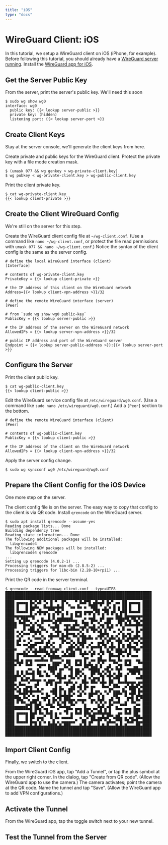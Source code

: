 ```yaml
---
title: "iOS"
type: "docs"
---
```


# WireGuard Client: iOS

In this tutorial, we setup a WireGuard client on iOS (iPhone, for example).
Before following this tutorial, you should already have a [WireGuard server running](/server).
Install the [WireGuard app for iOS](https://apps.apple.com/us/app/wireguard/id1441195209).

## Get the Server Public Key

From the server, print the server's public key.
We'll need this soon
```text
$ sudo wg show wg0
interface: wg0
  public key: {{< lookup server-public >}}
  private key: (hidden)
  listening port: {{< lookup server-port >}}
```

## Create Client Keys

Stay at the server console, we'll generate the client keys from here.

Create private and public keys for the WireGuard client.
Protect the private key with a file mode creation mask.
```text
$ (umask 077 && wg genkey > wg-private-client.key)
$ wg pubkey < wg-private-client.key > wg-public-client.key
```

Print the client private key.
```text
$ cat wg-private-client.key
{{< lookup client-private >}}
```

## Create the Client WireGuard Config

We're still on the server for this step.

Create the WireGuard client config file at `~/wg-client.conf`.
(Use a command like `nano ~/wg-client.conf`,
or protect the file read permissions with `umask 077 && nano ~/wg-client.conf`.)
Notice the syntax of the client config is the same as the server config.
```text
# define the local WireGuard interface (client)
[Interface]

# contents of wg-private-client.key
PrivateKey = {{< lookup client-private >}}

# the IP address of this client on the WireGuard network
Address={{< lookup client-vpn-address >}}/32

# define the remote WireGuard interface (server)
[Peer]

# from `sudo wg show wg0 public-key`
PublicKey = {{< lookup server-public >}}

# the IP address of the server on the WireGuard network 
AllowedIPs = {{< lookup server-vpn-address >}}/32

# public IP address and port of the WireGuard server
Endpoint = {{< lookup server-public-address >}}:{{< lookup server-port >}}
```

## Configure the Server

Print the client public key.
```text
$ cat wg-public-client.key
{{< lookup client-public >}}
```

Edit the WireGuard service config file at `/etc/wireguard/wg0.conf`.
(Use a command like `sudo nano /etc/wireguard/wg0.conf`.)
Add a `[Peer]` section to the bottom.
```text
# define the remote WireGuard interface (client)
[Peer]

# contents of wg-public-client.key
PublicKey = {{< lookup client-public >}}

# the IP address of the client on the WireGuard network
AllowedIPs = {{< lookup client-vpn-address >}}/32
```

Apply the server config change.
```text
$ sudo wg syncconf wg0 /etc/wireguard/wg0.conf
```

## Prepare the Client Config for the iOS Device

One more step on the server.

The client config file is on the server.
The easy way to copy that config to the client is via QR code.
Install `qrencode` on the WireGuard server.
```text
$ sudo apt install qrencode --assume-yes
Reading package lists... Done
Building dependency tree
Reading state information... Done
The following additional packages will be installed:
  libqrencode4
The following NEW packages will be installed:
  libqrencode4 qrencode
...
Setting up qrencode (4.0.2-1) ...
Processing triggers for man-db (2.8.5-2) ...
Processing triggers for libc-bin (2.28-10+rpi1) ...
```

Print the QR code in the server terminal.
```text
$ qrencode --read-from=wg-client.conf --type=UTF8
█████████████████████████████████████████████████████████████████
█████████████████████████████████████████████████████████████████
████ ▄▄▄▄▄ █▄▀▄█ ▀▄ █ ▀  █▀▄   ▀ █▄█▀█ ▄█▄▄█ █▄▀ ▄▄ ██ ▄▄▄▄▄ ████
████ █   █ █▄█▄  █▄▄█▄▄█▄█  ▀▄▄ █▄ ▄ ▀███ ▀ ▄▀▄ █ ▄ ██ █   █ ████
████ █▄▄▄█ █▀ ▄█▄▄▄▀▀▀▄█▄▀ ▄   ▄▄▄ ▄▄▄▄▀██ ▀██ ▄█ ▀▄██ █▄▄▄█ ████
████▄▄▄▄▄▄▄█▄▀ ▀ ▀ █ █ ▀ █ ▀ █ █▄█ ▀ ▀ █ ▀ █ ▀ ▀ █▄█ █▄▄▄▄▄▄▄████
████ ▀▄▀██▄ ▀ ▄ █▄▄█▄▀▄███████▄▄  ▄▀ ▀██▄ █▀ ██▀ ▀███▀█▄▀█▄▀▄████
█████ ▀▀█▄▄▀▄▀▄▄▀  ▄ ▀█▄▀ ▄▄▄ ▄█▄ ▀██ ▀▄ ▀▄▄▀█▀▄ ▄▀█ █▄█▄▄██▄████
████▀   █ ▄██ ▄▀█▄  ▀█▀█  ▄█▄██▄▄▀█▀▄▀██▄▀▄▀▄▀█▀  ▄ █ ▄▄  █ ▄████
████ ▀▄▀▄▄▄▀▀█▀█  ▀ ▄ ▀█▀▄ █▄▄▄ ▄▀▄ ▀  ▀ ▀█▄█▄  ▀ ▄▀▄ ▄▄▀ █▀ ████
████ ▀▄▀  ▄ ▀▄▄▄▀▄ ▀█▀▀▀▄█▀█▄ ▀▀▄▀██▄█▄ ▄▀█▀▄▀▄█▄▀▄ █▀▄█▄██▀▄████
████ █▀ ▀ ▄▀ ▄▄▄█ ▄█ ▄   █▀▄▄▀▄ █▄██  ▄  ▄▄█ █▀▄ ▀██ ▀▀▄▀▄▄▀▄████
████ ▀▀ ▀▀▄██▀ ▄ ▄█▄▀▄  █   ▄█▄▀▄▀█ ▄▀▄▄▄█▄▀█ ▄█▄ █ █ ██▄▄▀ ▄████
████▀   ▄▀▄▀▄█▄███▄ █▄█▀ ▄ █▀█▄▀▀█ ▄ ▄▀▄  █▄ █▄▀ ███▄█ █ ▀█▀ ████
████ █▀▀██▄▄▄█▄▄ ▄▀█▄█▄▄ ▄█▄███  ▀█▀▀ █▀ ▀▄▀  ██▄▄█▀▄ █▀▄▄▄  ████
████▄█ ▄ ▄▄▄ ▄▄▄█▄▄ █▀▀▀▀▄ ▄▄  ▄▄▄ █▀ ▄▄ ██▄▄ █▄▄ █▄ ▄▄▄  ▄▄ ████
████▄▀█▀ █▄█  ▄▄▄▄ ▄ ███▀ ▄▀█  █▄█ █▄█▄ ▄▀▄▀  ▄ ▀▀▄▄ █▄█   ▀▀████
████      ▄▄  ▄▀   ████ ▄▄▀▀▄█ ▄▄ ▄▀▀▄███▄▀ ▄█▀▄ █▄█  ▄▄▄██▄▄████
████ █ █ █▄▄█ ██ ▀▄ ▀█ ▄█    █ ██▀▄   ██▀█▄▀▄▀█ ▄ █▄  ▄▀██▀█ ████
█████▀▀▄▀▄▄ █  ▀▀ ▀▀  ▀██▄█ ▀█▄▀▄▀ █ ▄▀▄▄▄▀█ ▀█▀▄██▀ █    ▄▄█████
████▀ ▄▀▀▀▄▀▀▀█▀ ▀▄██▀▄▄█ ▄▄█▄ ▄  ██▄ ██▄▀▄█▄ ██  █▄▄█▄▄▄▄ ▄▄████
████▀▄▀▀▀▄▄▄ █▀   ▀ ▀ █ ▄  ▀ ▄█ ▄█ █▄ ▄▄   █▄▄▀ ██▄  ▄▀▄█▄█▀▄████
████▀▄█ ██▄█▄▄█▄▀   ▄██ █▀▄ ██▀ ▄▀▄▀  █ ▄▄  ▄ █▀▄▄▄ █▄ ▀██ █▄████
████▄▄▀▀█▀▄▀▄ ▄ ▀ █▄ ▀█ █▄█▄█▄▀ ▄█ ▀ ██▀▀▄▀▄ ▀  ██▀▀ █ ▀█▀▄█▄████
████▀██▄▀▀▄ ▄▄█ ▀█▀▄ █▄▀█ ███▄▄ ▄▄▄▄ ▀▄▄ █▄█  ▄█ ▀█   █▀█ █▄▀████
████ ▀ ▀▀▄▄█▀█▄█  ▄█▄▀ █▄▀█ ▀█▄▀  ▀▄  ▀ ▀▄▀▄▀ █▄▀▀▀▄▄█  ▀▀▄▄ ████
██████████▄█ ██▄▀▄▄ ▀▀ ▄▀▀▀██▄ ▄▄▄ █▄▄ ▄▄▀█▀▄▀█  █▄▄ ▄▄▄ █▄▄ ████
████ ▄▄▄▄▄ █▄█ █▄ █▄█ ▄ ▄ ▀█ ▄ █▄█ ██▄▀▄▄██▄█▄█   ▄▄ █▄█ ██▀ ████
████ █   █ ██ ▄▄▄▀  █ █▄ ▄▄▄▄█   ▄ ▀▄▀██ ▄▄█▄█▀▀▄██▄ ▄ ▄▄▀██▄████
████ █▄▄▄█ █▄▄▀▄▀▄ ▄ █ ▄ ▄▄▄▄▄▄▀  ██ ▄█▀▀█▀ ▀▄█▄▄▀▀█ ▀█▄█▀█▄▄████
████▄▄▄▄▄▄▄█▄█▄█▄▄▄████▄█▄███▄▄▄▄█▄█▄█▄▄▄█▄█▄█▄▄▄█▄█▄█▄▄▄▄██▄████
█████████████████████████████████████████████████████████████████
█████████████████████████████████████████████████████████████████
```

## Import Client Config

Finally, we switch to the client.

From the WireGuard iOS app, tap "Add a Tunnel", or tap the plus symbol at the upper right corner.
In the dialog, tap "Create from QR code".
(Allow the WireGuard app to use the camera.)
The camera activates; point the camera at the QR code.
Name the tunnel and tap "Save".
(Allow the WireGuard app to add VPN configurations.)

## Activate the Tunnel

From the WireGuard app, tap the toggle switch next to your new tunnel.

## Test the Tunnel from the Server


